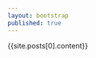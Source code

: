 ```yaml
---
layout: bootstrap
published: true
---
```




<div class="post">

  <!-- <header class="post-header">
    <h1 class="post-title">{{ page.title }}</h1>
    <p class="post-meta">{{ page.date | date: "%b %-d, %Y" }}{% if page.author %} • {{ page.author }}{% endif %}{% if page.meta %} • {{ page.meta }}{% endif %}</p>
  </header> -->

  <article class="post-content">
  	<div class="container-fluid">
  		<div class="row" >
        <div class="col-lg-6 col-lg-offset-3">
          {{site.posts[0].content}}
    		</div>
  	</div>
  </article>
</div>
<!-- <div class="container-fluid">
	<div class="row">
	  <hr>
	            <ul class="pager">
	                <li class="next">
	                    <a href="{{ site.posts[0].previous.url | prepend: site.baseurl | replace: '//', '/' }}" data-toggle="tooltip" data-placement="top" title="{{site.posts[0].previous.title}}">Next &rarr;</a>
	                </li>
	            </ul>
	</div>
</div>
 -->
